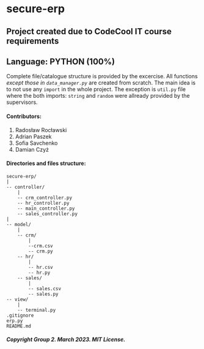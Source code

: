 # secure-erp

## Project created due to CodeCool IT course requirements
## Language: PYTHON (100%)

Complete file/catalogue structure is provided by the excercise. All functions _except those in `data_manager.py`_ are created from scratch.
The main idea is to not use any `import` in the whole project. The exception is `util.py` file where the both imports: `string` and `random` were allready provided by the supervisors.

#### Contributors:
1. Radosław Rocławski
2. Adrian Paszek
3. Sofia Savchenko
4. Damian Czyż

#### Directories and files structure:
```
secure-erp/
|
-- controller/
    |
    -- crm_controller.py
    -- hr_controller.py
    -- main_controller.py
    -- sales_controller.py
|
-- model/
    |
    -- crm/
        |
        --crm.csv
        -- crm.py
    -- hr/
        |
        -- hr.csv
        -- hr.py
    -- sales/
        |
        -- sales.csv
        -- sales.py
-- view/
    |
    -- terminal.py
.gitignore
erp.py
README.md
```

##### Copyright Group 2. March 2023. MIT License.
